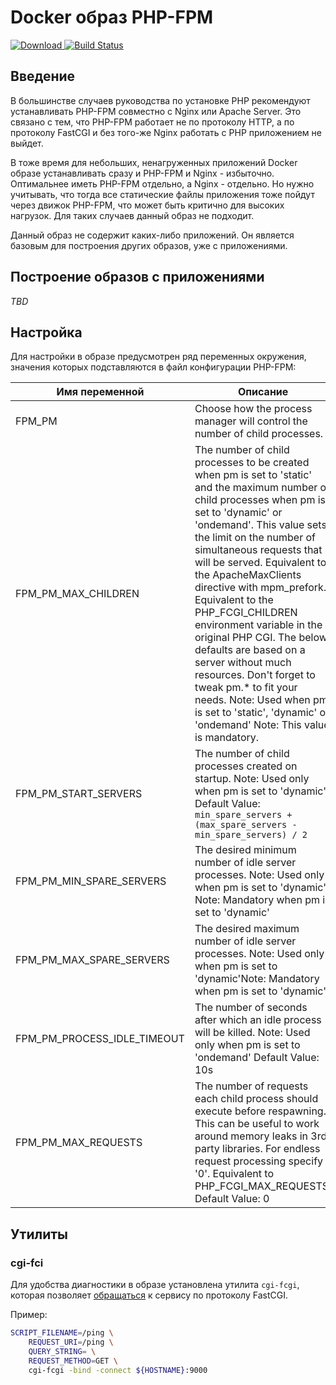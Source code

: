 # Docker образ PHP-FPM

[ ![Download](https://api.bintray.com/packages/javister/docker/javister%3Ajavister-docker-php/images/download.svg) ](https://bintray.com/javister/docker/javister%3Ajavister-docker-php/_latestVersion)
[![Build Status](https://travis-ci.org/javister/javister-docker-php.svg?branch=master)](https://travis-ci.org/javister/javister-docker-php)

## Введение

В большинстве случаев руководства по установке PHP рекомендуют устанавливать 
PHP-FPM совместно с Nginx или Apache Server. Это связано с тем, что PHP-FPM
работает не по протоколу HTTP, а по протоколу FastCGI и без того-же Nginx работать
с PHP приложением не выйдет.

В тоже время для небольших, ненагруженных приложений Docker образе устанавливать 
сразу и PHP-FPM и Nginx - избыточно. Оптимальнее иметь PHP-FPM отдельно, а 
Nginx - отдельно. Но нужно учитывать, что тогда все статические файлы приложения
тоже пойдут через движок PHP-FPM, что может быть критично для высоких нагрузок.
Для таких случаев данный образ не подходит.

Данный образ не содержит каких-либо приложений. Он является базовым для
построения других образов, уже с приложениями.

## Построение образов с приложениями

*TBD*

## Настройка

Для настройки в образе предусмотрен ряд переменных окружения, значения которых
подставляются в файл конфигурации PHP-FPM:

|Имя переменной             |Описание|
|---------------------------|--------|
|FPM_PM                     |Choose how the process manager will control the number of child processes.|
|FPM_PM_MAX_CHILDREN        |The number of child processes to be created when pm is set to 'static' and the maximum number of child processes when pm is set to 'dynamic' or 'ondemand'. This value sets the limit on the number of simultaneous requests that will be served. Equivalent to the ApacheMaxClients directive with mpm_prefork. Equivalent to the PHP_FCGI_CHILDREN environment variable in the original PHP CGI. The below defaults are based on a server without much resources. Don't forget to tweak pm.* to fit your needs. Note: Used when pm is set to 'static', 'dynamic' or 'ondemand' Note: This value is mandatory.
|FPM_PM_START_SERVERS       |The number of child processes created on startup. Note: Used only when pm is set to 'dynamic' Default Value: `min_spare_servers + (max_spare_servers - min_spare_servers) / 2`
|FPM_PM_MIN_SPARE_SERVERS   |The desired minimum number of idle server processes. Note: Used only when pm is set to 'dynamic' Note: Mandatory when pm is set to 'dynamic'
|FPM_PM_MAX_SPARE_SERVERS   |The desired maximum number of idle server processes. Note: Used only when pm is set to 'dynamic'Note: Mandatory when pm is set to 'dynamic'
|FPM_PM_PROCESS_IDLE_TIMEOUT|The number of seconds after which an idle process will be killed. Note: Used only when pm is set to 'ondemand' Default Value: 10s
|FPM_PM_MAX_REQUESTS        |The number of requests each child process should execute before respawning. This can be useful to work around memory leaks in 3rd party libraries. For endless request processing specify '0'. Equivalent to PHP_FCGI_MAX_REQUESTS. Default Value: 0

## Утилиты
### cgi-fci

Для удобства диагностики в образе установлена утилита `cgi-fcgi`, которая
позволяет [обращаться](http://www.gregfreeman.io/2016/how-to-connect-to-php-fpm-directly-to-resolve-issues-with-blank-pages/)
к сервису по протоколу FastCGI.

Пример:

```bash
SCRIPT_FILENAME=/ping \
    REQUEST_URI=/ping \
    QUERY_STRING= \
    REQUEST_METHOD=GET \
    cgi-fcgi -bind -connect ${HOSTNAME}:9000
```